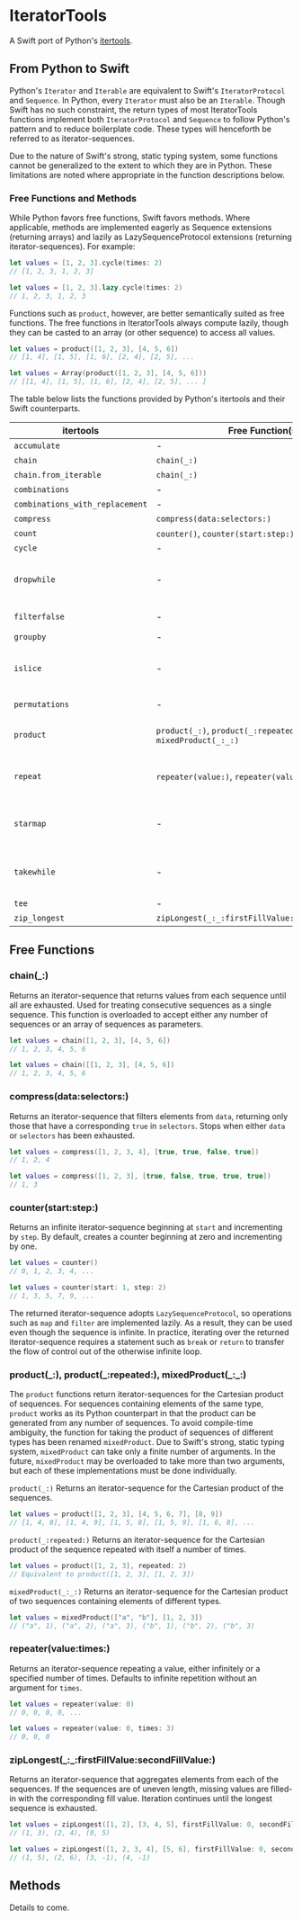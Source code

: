 # IteratorTools
A Swift port of Python's [itertools](https://docs.python.org/3/library/itertools.html).

## From Python to Swift
Python's `Iterator` and `Iterable` are equivalent to Swift's `IteratorProtocol` and `Sequence`. In Python, every `Iterator` must also be an `Iterable`. Though Swift has no such constraint, the return types of most IteratorTools functions implement both `IteratorProtocol` and `Sequence` to follow Python's pattern and to reduce boilerplate code. These types will henceforth be referred to as iterator-sequences.

Due to the nature of Swift's strong, static typing system, some functions cannot be generalized to the extent to which they are in Python. These limitations are noted where appropriate in the function descriptions below.

### Free Functions and Methods

While Python favors free functions, Swift favors methods. Where applicable, methods are implemented eagerly as Sequence extensions (returning arrays) and lazily as LazySequenceProtocol extensions (returning iterator-sequences). For example:

```swift
let values = [1, 2, 3].cycle(times: 2)
// [1, 2, 3, 1, 2, 3]

let values = [1, 2, 3].lazy.cycle(times: 2)
// 1, 2, 3, 1, 2, 3
```
Functions such as `product`, however, are better semantically suited as free functions. The free functions in IteratorTools always compute lazily, though they can be casted to an array (or other sequence) to access all values.

```swift
let values = product([1, 2, 3], [4, 5, 6])
// [1, 4], [1, 5], [1, 6], [2, 4], [2, 5], ...

let values = Array(product([1, 2, 3], [4, 5, 6]))
// [[1, 4], [1, 5], [1, 6], [2, 4], [2, 5], ... ]
```

The table below lists the functions provided by Python's itertools and their Swift counterparts.

| itertools                       | Free Function(s)                                            | Method(s)                                 | Notes                              | 
|---------------------------------|-------------------------------------------------------------|-------------------------------------------|------------------------------------| 
| `accumulate`                    | -                                                           | `accumulate(_:)`                          |                                    | 
| `chain`                         | `chain(_:)`                                                 | -                                         |                                    | 
| `chain.from_iterable`           | `chain(_:)`                                                 | -                                         |                                    | 
| `combinations`                  | -                                                           | `combinations(length:)`                   |                                    | 
| `combinations_with_replacement` | -                                                           | `combinationsWithReplacement(length:)`    |                                    | 
| `compress`                      | `compress(data:selectors:)`                                 | -                                         |                                    | 
| `count`                         | `counter()`, `counter(start:step:)`                         | -                                         |                                    | 
| `cycle`                         | -                                                           | `cycle()`, `cycle(times:)`                |                                    | 
| `dropwhile`                     | -                                                           | `drop(while:)`                            | Provided by Swift standard library | 
| `filterfalse`                   | -                                                           | `reject(predicate:)`                      | Renamed for clarity                | 
| `groupby`                       | -                                                           | `grouped(by:)`                            |                                    | 
| `islice`                        | -                                                           | `stride(from:to:by:)`                     | Provided by Swift standard library | 
| `permutations`                  | -                                                           | `permutations()`, `permutations(length:)` |                                    | 
| `product`                       | `product(_:)`, `product(_:repeated:_`, `mixedProduct(_:_:)` |                                           | See distinctions below             | 
| `repeat`                        | `repeater(value:)`, `repeater(value:times:)`                | -                                         | `repeat` keyword taken in Swift    | 
| `starmap`                       | -                                                           | -                                         | No appropriate Swift equivalent    | 
| `takewhile`                     | -                                                           | `prefix(while:)`                          | Provided by Swift standard library | 
| `tee`                           | -                                                           | `tee(_:)`                                 |                                    | 
| `zip_longest`                   | `zipLongest(_:_:firstFillValue:secondFillValue:)`           | -                                         |                                    | 


## Free Functions
### chain(_:)
Returns an iterator-sequence that returns values from each sequence until all are exhausted. Used for treating consecutive sequences as a single sequence. This function is overloaded to accept either any number of sequences or an array of sequences as parameters.

```swift
let values = chain([1, 2, 3], [4, 5, 6])
// 1, 2, 3, 4, 5, 6

let values = chain([[1, 2, 3], [4, 5, 6])
// 1, 2, 3, 4, 5, 6
```
 
### compress(data:selectors:)
Returns an iterator-sequence that filters elements from `data`, returning only those that have a corresponding `true` in `selectors`. Stops when either `data` or `selectors` has been exhausted.

```swift
let values = compress([1, 2, 3, 4], [true, true, false, true])
// 1, 2, 4

let values = compress([1, 2, 3], [true, false, true, true, true])
// 1, 3
```

### counter(start:step:)
Returns an infinite iterator-sequence beginning at `start` and incrementing by `step`. By default, creates a counter beginning at zero and incrementing by one.

```swift
let values = counter()
// 0, 1, 2, 3, 4, ...

let values = counter(start: 1, step: 2)
// 1, 3, 5, 7, 9, ...
```

The returned iterator-sequence adopts `LazySequenceProtocol`, so operations such as `map` and `filter` are implemented lazily. As a result, they can be used even though the sequence is infinite. In practice, iterating over the returned iterator-sequence requires a statement such as `break` or `return` to transfer the flow of control out of the otherwise infinite loop.

### product(\_:), product(\_:repeated:), mixedProduct(\_:\_:)
The `product` functions return iterator-sequences for the Cartesian product of sequences. For sequences containing elements of the same type, `product` works as its Python counterpart in that the product can be generated from any number of sequences. To avoid compile-time ambiguity, the function for taking the product of sequences of different types has been renamed `mixedProduct`. Due to Swift's strong, static typing system, `mixedProduct` can take only a finite number of arguments. In the future, `mixedProduct` may be overloaded to take more than two arguments, but each of these implementations must be done individually.

`product(_:)` Returns an iterator-sequence for the Cartesian product of the sequences.

```swift
let values = product([1, 2, 3], [4, 5, 6, 7], [8, 9])
// [1, 4, 8], [1, 4, 9], [1, 5, 8], [1, 5, 9], [1, 6, 8], ...
```

`product(_:repeated:)` Returns an iterator-sequence for the Cartesian product of the sequence repeated with itself a number of times.
 
```swift
let values = product([1, 2, 3], repeated: 2)
// Equivalent to product([1, 2, 3], [1, 2, 3])
```

`mixedProduct(_:_:)` Returns an iterator-sequence for the Cartesian product of two sequences containing elements of different types.

```swift
let values = mixedProduct(["a", "b"], [1, 2, 3])
// ("a", 1), ("a", 2), ("a", 3), ("b", 1), ("b", 2), ("b", 3)
```

### repeater(value:times:)
Returns an iterator-sequence repeating a value, either infinitely or a specified number of times. Defaults to infinite repetition without an argument for `times`.

```swift
let values = repeater(value: 0)
// 0, 0, 0, 0, ...

let values = repeater(value: 0, times: 3)
// 0, 0, 0
```

### zipLongest(\_:\_:firstFillValue:secondFillValue:)
Returns an iterator-sequence that aggregates elements from each of the sequences. If the sequences are of uneven length, missing values are filled-in with the corresponding fill value. Iteration continues until the longest sequence is exhausted.

```swift
let values = zipLongest([1, 2], [3, 4, 5], firstFillValue: 0, secondFillValue: -1
// (1, 3), (2, 4), (0, 5)

let values = zipLongest([1, 2, 3, 4], [5, 6], firstFillValue: 0, secondFillValue: -1)
// (1, 5), (2, 6), (3, -1), (4, -1)
```

## Methods

Details to come.